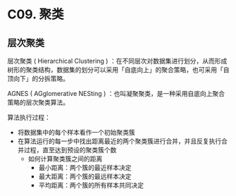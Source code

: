 C09. 聚类
====

层次聚类
--------

层次聚类 ( Hierarchical
Clustering ) ：在不同层次对数据集进行划分，从而形成树形的聚类结构，数据集的划分可以采用「自底向上」的聚合策略，也可采用「自顶向下」的分拆策略。

AGNES ( AGglomerative
NESting ) ：也叫凝聚聚类，是一种采用自底向上聚合策略的层次聚类算法。

算法执行过程：

-   将数据集中的每个样本看作一个初始聚类簇
-   在算法运行的每一步中找出距离最近的两个聚类簇进行合并，并且反复执行合并过程，直至达到预设的聚类簇个数
    -   如何计算聚类簇之间的距离
        -   最小距离：两个簇的最近样本决定
        -   最大距离：两个簇的最远样本决定
        -   平均距离：两个簇的所有样本共同决定
